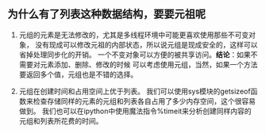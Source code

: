 ## 为什么有了列表这种数据结构，要要元祖呢

1. 元组的元素是无法修改的，尤其是多线程环境中可能更喜欢使用那些不可变对象，
没有现成可以修改元祖的内部状态，所以说元组是现成安全的，这样可以省掉处理同步化的开销。
一个不变对象可以方便的被共享访问。**结论**：如果不需要对元素添加、删除、修改的时候
可以考虑使用元组，当然，如果一个方法要返回多个值，元组也是不错的选择。

2. 元组在创建时间和占用空间上优于列表。
我们可以使用sys模块的getsizeof函数来检查存储同样的元素的元组和列表各自占用了多少内存空间，这个很容易做到。
我们也可以在ipython中使用魔法指令%timeit来分析创建同样内容的元组和列表所花费的时间。

